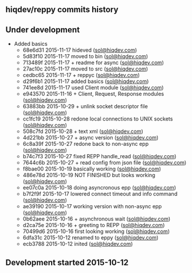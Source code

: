 hiqdev/reppy commits history
----------------------------

## Under development

- Added basics
    - 68e6d31 2015-11-17 hideved (sol@hiqdev.com)
    - 5d83f10 2015-11-17 moved to bin (sol@hiqdev.com)
    - 713489f 2015-11-17 + readme for async (sol@hiqdev.com)
    - 27ac10c 2015-11-17 moved to src (sol@hiqdev.com)
    - cedbc65 2015-11-17 + reppyc (sol@hiqdev.com)
    - d29f6b1 2015-11-17 added basics (sol@hiqdev.com)
    - 741ee8d 2015-11-17 used Client module (sol@hiqdev.com)
    - e943570 2015-11-16 + Client, Request, Response modules (sol@hiqdev.com)
    - 63883bb 2015-10-29 + unlink socket descriptor file (sol@hiqdev.com)
    - cc1fc19 2015-10-28 redone local connections to UNIX sockets (sol@hiqdev.com)
    - 508c7fd 2015-10-28 + text xml (sol@hiqdev.com)
    - 4d221bb 2015-10-27 + async version (sol@hiqdev.com)
    - 6c8a39f 2015-10-27 redone back to non-async epp (sol@hiqdev.com)
    - b74c7f3 2015-10-27 fixed REPP handle_read (sol@hiqdev.com)
    - 7644c6b 2015-10-27 + read config from json file (sol@hiqdev.com)
    - f8bae00 2015-10-19 basically working (sol@hiqdev.com)
    - 486e78d 2015-10-19 NOT FINISHED but looks working (sol@hiqdev.com)
    - ee07c0a 2015-10-18 doing asyncronous epp (sol@hiqdev.com)
    - b7f2f9f 2015-10-17 lowered connect timeout and info command (sol@hiqdev.com)
    - ae39190 2015-10-17 working version with non-async epp (sol@hiqdev.com)
    - 0b62aee 2015-10-16 + asynchronous wait (sol@hiqdev.com)
    - d2ca75e 2015-10-16 + greeting to REPP (sol@hiqdev.com)
    - 70499d6 2015-10-16 first looking working (sol@hiqdev.com)
    - 6dfa31c 2015-10-12 renamed to eppy (sol@hiqdev.com)
    - ecb3788 2015-10-12 inited (sol@hiqdev.com)

## Development started 2015-10-12

